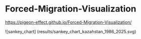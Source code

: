 # Forced-Migration-Visualization

https://pigeon-effect.github.io/Forced-Migration-Visualization/


![sankey_chart] (results/sankey_chart_kazahstan_1986_2025.svg)
